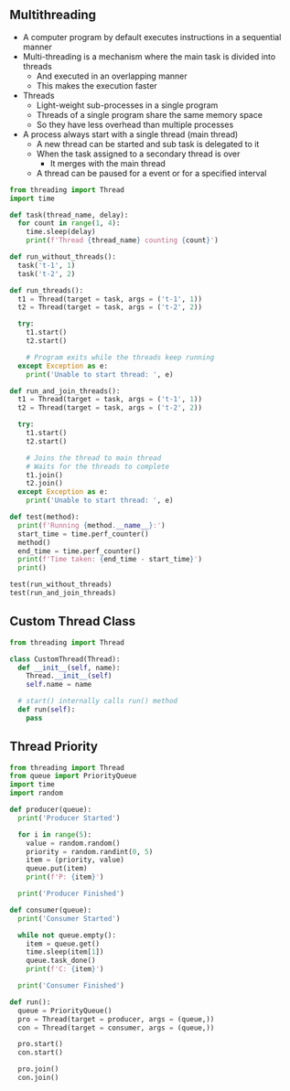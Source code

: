 ## Multithreading
- A computer program by default executes instructions in a sequential manner
- Multi-threading is a mechanism where the main task is divided into threads
  - And executed in an overlapping manner
  - This makes the execution faster
- Threads
  - Light-weight sub-processes in a single program
  - Threads of a single program share the same memory space
  - So they have less overhead than multiple processes
- A process always start with a single thread (main thread)
  - A new thread can be started and sub task is delegated to it
  - When the task assigned to a secondary thread is over
    - It merges with the main thread
  - A thread can be paused for a event or for a specified interval

```py
from threading import Thread
import time

def task(thread_name, delay):
  for count in range(1, 4):
    time.sleep(delay)
    print(f'Thread {thread_name} counting {count}')

def run_without_threads():
  task('t-1', 1)
  task('t-2', 2)

def run_threads():
  t1 = Thread(target = task, args = ('t-1', 1))
  t2 = Thread(target = task, args = ('t-2', 2))

  try:
    t1.start()
    t2.start()

    # Program exits while the threads keep running
  except Exception as e:
    print('Unable to start thread: ', e)

def run_and_join_threads():
  t1 = Thread(target = task, args = ('t-1', 1))
  t2 = Thread(target = task, args = ('t-2', 2))

  try:
    t1.start()
    t2.start()

    # Joins the thread to main thread
    # Waits for the threads to complete
    t1.join()
    t2.join()
  except Exception as e:
    print('Unable to start thread: ', e)

def test(method):
  print(f'Running {method.__name__}:')
  start_time = time.perf_counter()
  method()
  end_time = time.perf_counter()
  print(f'Time taken: {end_time - start_time}')
  print()

test(run_without_threads)
test(run_and_join_threads)
```

## Custom Thread Class
```py
from threading import Thread

class CustomThread(Thread):
  def __init__(self, name):
    Thread.__init__(self)
    self.name = name

  # start() internally calls run() method
  def run(self):
    pass
```

## Thread Priority
```py
from threading import Thread
from queue import PriorityQueue
import time
import random

def producer(queue):
  print('Producer Started')

  for i in range(5):
    value = random.random()
    priority = random.randint(0, 5)
    item = (priority, value)
    queue.put(item)
    print(f'P: {item}')

  print('Producer Finished')

def consumer(queue):
  print('Consumer Started')

  while not queue.empty():
    item = queue.get()
    time.sleep(item[1])
    queue.task_done()
    print(f'C: {item}')

  print('Consumer Finished')

def run():
  queue = PriorityQueue()
  pro = Thread(target = producer, args = (queue,))
  con = Thread(target = consumer, args = (queue,))

  pro.start()
  con.start()

  pro.join()
  con.join()
```

